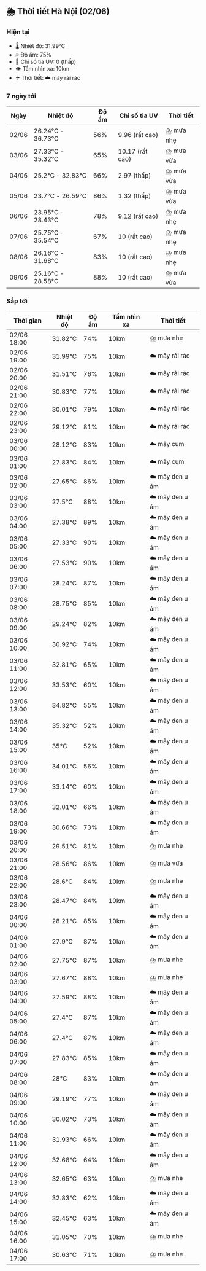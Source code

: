 ## 🌦️ Thời tiết Hà Nội (02/06)

### Hiện tại

- 🌡️ Nhiệt độ: 31.99℃
- 💦 Độ ẩm: 75%
- 🌟 Chỉ số tia UV: 0 (thấp)
- 👁️ Tầm nhìn xa: 10km
- ☂️ Thời tiết: ☁️ mây rải rác

### 7 ngày tới

| Ngày | Nhiệt độ | Độ ẩm | Chỉ số tia UV | Thời tiết |
| --- | --- | --- | --- | --- |
| 02/06 | 26.24℃ - 36.73℃ | 56% | 9.96 (rất cao) | ⛈️ mưa nhẹ |
| 03/06 | 27.33℃ - 35.32℃ | 65% | 10.17 (rất cao) | ⛈️ mưa vừa |
| 04/06 | 25.2℃ - 32.83℃ | 66% | 2.97 (thấp) | ⛈️ mưa vừa |
| 05/06 | 23.7℃ - 26.59℃ | 86% | 1.32 (thấp) | ⛈️ mưa vừa |
| 06/06 | 23.95℃ - 28.43℃ | 78% | 9.12 (rất cao) | ⛈️ mưa nhẹ |
| 07/06 | 25.75℃ - 35.54℃ | 67% | 10 (rất cao) | ⛈️ mưa nhẹ |
| 08/06 | 26.16℃ - 31.68℃ | 83% | 10 (rất cao) | ⛈️ mưa nhẹ |
| 09/06 | 25.16℃ - 28.58℃ | 88% | 10 (rất cao) | ⛈️ mưa vừa |

### Sắp tới

| Thời gian | Nhiệt độ | Độ ẩm | Tầm nhìn xa | Thời tiết |
| --- | --- | --- | --- | --- |
| 02/06 18:00 | 31.82℃ | 74% | 10km | ⛈️ mưa nhẹ |
| 02/06 19:00 | 31.99℃ | 75% | 10km | ☁️ mây rải rác |
| 02/06 20:00 | 31.51℃ | 76% | 10km | ☁️ mây rải rác |
| 02/06 21:00 | 30.83℃ | 77% | 10km | ☁️ mây rải rác |
| 02/06 22:00 | 30.01℃ | 79% | 10km | ☁️ mây rải rác |
| 02/06 23:00 | 29.12℃ | 81% | 10km | ☁️ mây rải rác |
| 03/06 00:00 | 28.12℃ | 83% | 10km | ☁️ mây cụm |
| 03/06 01:00 | 27.83℃ | 84% | 10km | ☁️ mây cụm |
| 03/06 02:00 | 27.65℃ | 86% | 10km | ☁️ mây đen u ám |
| 03/06 03:00 | 27.5℃ | 88% | 10km | ☁️ mây đen u ám |
| 03/06 04:00 | 27.38℃ | 89% | 10km | ☁️ mây đen u ám |
| 03/06 05:00 | 27.33℃ | 90% | 10km | ☁️ mây đen u ám |
| 03/06 06:00 | 27.53℃ | 90% | 10km | ☁️ mây đen u ám |
| 03/06 07:00 | 28.24℃ | 87% | 10km | ☁️ mây đen u ám |
| 03/06 08:00 | 28.75℃ | 85% | 10km | ☁️ mây đen u ám |
| 03/06 09:00 | 29.24℃ | 82% | 10km | ☁️ mây đen u ám |
| 03/06 10:00 | 30.92℃ | 74% | 10km | ☁️ mây đen u ám |
| 03/06 11:00 | 32.81℃ | 65% | 10km | ☁️ mây đen u ám |
| 03/06 12:00 | 33.53℃ | 60% | 10km | ☁️ mây đen u ám |
| 03/06 13:00 | 34.82℃ | 55% | 10km | ☁️ mây đen u ám |
| 03/06 14:00 | 35.32℃ | 52% | 10km | ☁️ mây đen u ám |
| 03/06 15:00 | 35℃ | 52% | 10km | ☁️ mây đen u ám |
| 03/06 16:00 | 34.01℃ | 56% | 10km | ☁️ mây đen u ám |
| 03/06 17:00 | 33.14℃ | 60% | 10km | ☁️ mây đen u ám |
| 03/06 18:00 | 32.01℃ | 66% | 10km | ☁️ mây đen u ám |
| 03/06 19:00 | 30.66℃ | 73% | 10km | ☁️ mây đen u ám |
| 03/06 20:00 | 29.51℃ | 81% | 10km | ⛈️ mưa nhẹ |
| 03/06 21:00 | 28.56℃ | 86% | 10km | ⛈️ mưa vừa |
| 03/06 22:00 | 28.6℃ | 84% | 10km | ⛈️ mưa nhẹ |
| 03/06 23:00 | 28.47℃ | 84% | 10km | ☁️ mây đen u ám |
| 04/06 00:00 | 28.21℃ | 85% | 10km | ☁️ mây đen u ám |
| 04/06 01:00 | 27.9℃ | 87% | 10km | ☁️ mây đen u ám |
| 04/06 02:00 | 27.75℃ | 87% | 10km | ⛈️ mưa nhẹ |
| 04/06 03:00 | 27.67℃ | 88% | 10km | ⛈️ mưa nhẹ |
| 04/06 04:00 | 27.59℃ | 88% | 10km | ☁️ mây đen u ám |
| 04/06 05:00 | 27.4℃ | 87% | 10km | ☁️ mây đen u ám |
| 04/06 06:00 | 27.4℃ | 87% | 10km | ☁️ mây đen u ám |
| 04/06 07:00 | 27.83℃ | 85% | 10km | ☁️ mây đen u ám |
| 04/06 08:00 | 28℃ | 83% | 10km | ☁️ mây đen u ám |
| 04/06 09:00 | 29.19℃ | 77% | 10km | ☁️ mây đen u ám |
| 04/06 10:00 | 30.02℃ | 73% | 10km | ☁️ mây đen u ám |
| 04/06 11:00 | 31.93℃ | 66% | 10km | ☁️ mây đen u ám |
| 04/06 12:00 | 32.68℃ | 64% | 10km | ☁️ mây đen u ám |
| 04/06 13:00 | 32.65℃ | 63% | 10km | ⛈️ mưa nhẹ |
| 04/06 14:00 | 32.83℃ | 62% | 10km | ☁️ mây đen u ám |
| 04/06 15:00 | 32.45℃ | 63% | 10km | ☁️ mây đen u ám |
| 04/06 16:00 | 31.05℃ | 70% | 10km | ⛈️ mưa nhẹ |
| 04/06 17:00 | 30.63℃ | 71% | 10km | ⛈️ mưa nhẹ |
